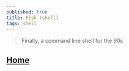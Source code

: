 ```yaml
---
published: true
title: Fish (shell)
tags: shell
---
```

> Finally, a command line shell for the 90s

## [Home](https://fishshell.com/#get_fish_linux)

